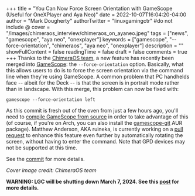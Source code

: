 +++
title = "You Can Now Force Screen Orientation with GameScope (Useful for OneXPlayer and Aya Neo)"
date = 2022-10-07T16:04:20-04:00
author = "Mark Dougherty"
authorTwitter = "linuxgamingctr" #do not include @
cover = "/images/chimeraos_interview/chimeraos_on_ayaneo.jpeg"
tags = ["news", "gamescope", "aya neo", "onexplayer"]
keywords = ["gamescope", "--force-orientation", "chimeraos", "aya neo", "onexplayer"]
description = ""
showFullContent = false
readingTime = false
draft = false
comments = true
+++
Thanks to the [ChimeraOS team](https://linuxgamingcentral.com/posts/chimeraos-35/), a new feature has recently been merged into [GameScope](https://github.com/Plagman/gamescope): the `--force-orientation` option. Basically, what this allows users to do is to force the screen orientation via the command line when they're using GameScope. A common problem that PC handhelds face -- albeit for the Deck -- is that the screen is in portrait mode rather than in landscape. With this merge, this problem can now be fixed with:

`gamescope --force-orientation left`

As this commit is fresh out of the oven from just a few hours ago, you'll need to [compile GameScope from source](https://github.com/Plagman/gamescope#building) in order to take advantage of this (of course, if you're on Arch, you can also install the [gamescope-git](https://aur.archlinux.org/packages/gamescope-git) AUR package). Matthew Anderson, AKA ruineka, is currently working on a [pull request](https://github.com/Plagman/gamescope/pull/640) to enhance this feature even further by automatically rotating the screen, without having to enter the command. Note that GPD devices may not be supported at this time.

See the [commit](https://github.com/Plagman/gamescope/commit/647e1d96d0c2e8ab3f36704e5345d0604c9830aa) for more details.

*Cover image credit: ChimeraOS team*

**WARNING: LGC will be shutting down March 7, 2024. See this [post](https://linuxgamingcentral.com/posts/the-end-of-lgc/) for more details.**
